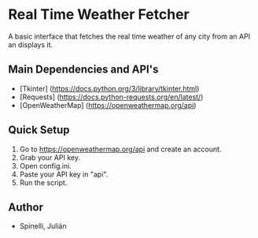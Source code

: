 # Real Time Weather Fetcher

A basic interface that fetches the real time weather of any city from an API an displays it.

## Main Dependencies and API's

- [Tkinter] (https://docs.python.org/3/library/tkinter.html)
- [Requests] (https://docs.python-requests.org/en/latest/)
- [OpenWeatherMap] (https://openweathermap.org/api)

## Quick Setup

1. Go to https://openweathermap.org/api and create an account.
2. Grab your API key.
3. Open config.ini.
4. Paste your API key in "api".
5. Run the script.

## Author

- Spinelli, Julián